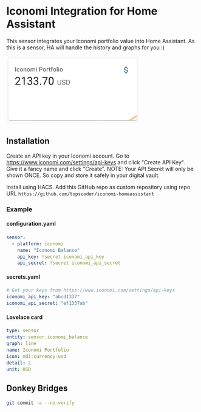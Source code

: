 # Iconomi Integration for Home Assistant

This sensor integrates your Iconomi portfolio value into Home Assistant. As this is a sensor, HA will handle the history and graphs for you :)

![Image of Iconomi card](https://github.com/topscoder/iconomi-homeassistant/blob/main/.github/example.png)

## Installation

Create an API key in your Iconomi account. Go to https://www.iconomi.com/settings/api-keys and click "Create API Key". Give it a fancy name and click "Create". NOTE: Your API Secret will only be shown ONCE. So copy and store it safely in your digital vault.

Install using HACS. Add this GitHub repo as custom repository using repo URL `https://github.com/topscoder/iconomi-homeassistant`

### Example

#### configuration.yaml
```yaml
sensor:
  - platform: iconomi
    name: "Iconomi Balance"
    api_key: !secret iconomi_api_key
    api_secret: !secret iconomi_api_secret
```

#### secrets.yaml
```yaml
# Get your keys from https://www.iconomi.com/settings/api-keys
iconomi_api_key: "abcd1337"
iconomi_api_secret: "ef1337ab"
```

#### Lovelace card
```yaml
type: sensor
entity: sensor.iconomi_balance
graph: line
name: Iconomi Portfolio
icon: mdi:currency-usd
detail: 2
unit: USD
```

## Donkey Bridges

```bash
git commit -a --no-verify
```
